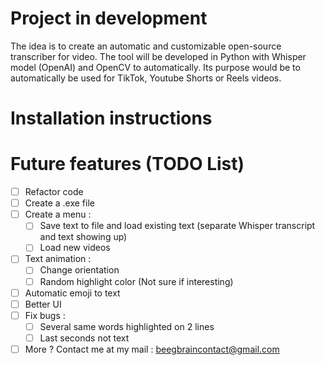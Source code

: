 # Project in development

The idea is to create an automatic and customizable open-source transcriber for video. The tool will be developed in Python with Whisper model (OpenAI) and OpenCV to automatically. Its purpose would be to automatically be used for TikTok, Youtube Shorts or Reels videos.

# Installation instructions



# Future features (TODO List)
- [ ] Refactor code
- [ ] Create a .exe file
- [ ] Create a menu :
    - [ ] Save text to file and load existing text (separate Whisper transcript and text showing up)
    - [ ] Load new videos
- [ ] Text animation :
    - [ ] Change orientation
    - [ ] Random highlight color (Not sure if interesting)
- [ ] Automatic emoji to text
- [ ] Better UI
- [ ] Fix bugs :
    - [ ] Several same words highlighted on 2 lines
    - [ ] Last seconds not text
- [ ] More ? Contact me at my mail : beegbraincontact@gmail.com
